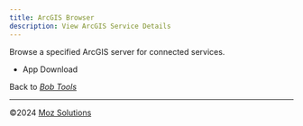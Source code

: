 ```yaml
---
title: ArcGIS Browser
description: View ArcGIS Service Details
---
```

Browse a specified ArcGIS server for connected services.

- App Download

Back to [*Bob Tools*](/bob)

---
©2024 [Moz Solutions](/)
